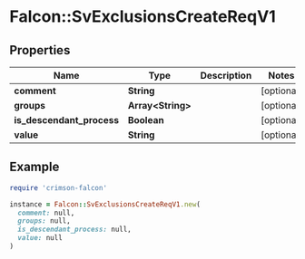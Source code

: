 # Falcon::SvExclusionsCreateReqV1

## Properties

| Name | Type | Description | Notes |
| ---- | ---- | ----------- | ----- |
| **comment** | **String** |  | [optional] |
| **groups** | **Array&lt;String&gt;** |  | [optional] |
| **is_descendant_process** | **Boolean** |  | [optional] |
| **value** | **String** |  | [optional] |

## Example

```ruby
require 'crimson-falcon'

instance = Falcon::SvExclusionsCreateReqV1.new(
  comment: null,
  groups: null,
  is_descendant_process: null,
  value: null
)
```

